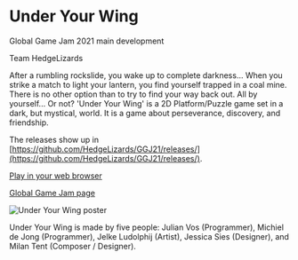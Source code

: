 # Under Your Wing

Global Game Jam 2021 main development

Team HedgeLizards

After a rumbling rockslide, you wake up to complete darkness... When you strike a match to light your lantern, you find yourself trapped in a coal mine. There is no other option than to try to find your way back out. All by yourself... Or not? 'Under Your Wing' is a 2D Platform/Puzzle game set in a dark, but mystical, world. It is a game about perseverance, discovery, and friendship.

The releases show up in [https://github.com/HedgeLizards/GGJ21/releases/](https://github.com/HedgeLizards/GGJ21/releases/).

[Play in your web browser](https://hedgelizards.github.io/GGJ21/)

[Global Game Jam page](https://globalgamejam.org/2021/games/kn%C3%B8rie-working-title-1)

![Under Your Wing poster](assets/game_poster.jpg)

Under Your Wing is made by five people: Julian Vos (Programmer), Michiel de Jong (Programmer), Jelke Ludolphij (Artist), Jessica Sies (Designer), and Milan Tent (Composer / Designer).
